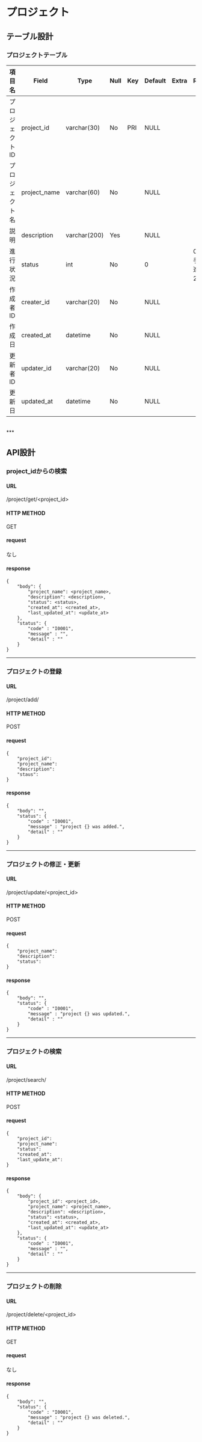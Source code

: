 # プロジェクト

## テーブル設計

### プロジェクトテーブル
|項目名|Field|Type|Null|Key|Default|Extra|Remark|
|---|---|---|---|---|---|---|---|
|プロジェクトID|project_id|varchar(30)|No|PRI|NULL|||
|プロジェクト名|project_name|varchar(60)|No||NULL|||
|説明|description|varchar(200)|Yes||NULL|||
|進行状況|status|int|No||0||0=未着手, 1=進行中, 2=完了|
|作成者ID|creater_id|varchar(20)|No||NULL|||
|作成日|created_at|datetime|No||NULL|||
|更新者ID|updater_id|varchar(20)|No||NULL|||
|更新日|updated_at|datetime|No||NULL|||
<br/>
***

## API設計

### project_idからの検索
#### URL
  /project/get/<project_id>
#### HTTP METHOD
  GET
#### request
  なし
#### response
```
{
    "body": {
        "project_name": <project_name>,
        "description": <description>,
        "status": <status>,
        "created_at": <created_at>,
        "last_updated_at": <update_at>
    },
    "status": {
        "code" : "I0001",
        "message" : "",
        "detail" : ""
    }
}
```
***

### プロジェクトの登録
#### URL
  /project/add/
#### HTTP METHOD
  POST
#### request
```
{
    "project_id":
    "project_name":
    "description":
    "staus":
}
```

#### response
```
{
    "body": "",
    "status": {
        "code" : "I0001",
        "message" : "project {} was added.",
        "detail" : ""
    }
}
```
***

### プロジェクトの修正・更新
#### URL
  /project/update/<project_id>
#### HTTP METHOD
  POST
#### request
```
{
    "project_name":
    "description":
    "status":
}
```

#### response
```
{
    "body": "",
    "status": {
        "code" : "I0001",
        "message" : "project {} was updated.",
        "detail" : ""
    }
}
```
***

### プロジェクトの検索

#### URL
  /project/search/
#### HTTP METHOD
  POST
#### request
```
{
    "project_id":
    "project_name":
    "status":
    "created_at":
    "last_update_at":
}
```

#### response
```
{
    "body": {
        "project_id": <project_id>,
        "project_name": <project_name>,
        "description": <description>,
        "status": <status>,
        "created_at": <created_at>,
        "last_updated_at": <update_at>
    },
    "status": {
        "code" : "I0001",
        "message" : "",
        "detail" : ""
    }
}
```
***

### プロジェクトの削除

#### URL
  /project/delete/<project_id>
#### HTTP METHOD
  GET
#### request
  なし
#### response
```
{
    "body": "",
    "status": {
        "code" : "I0001",
        "message" : "project {} was deleted.",
        "detail" : ""
    }
}
```